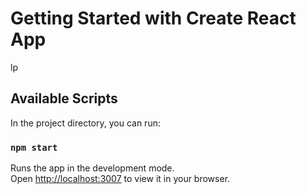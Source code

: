 # Getting Started with Create React App

lp

## Available Scripts

In the project directory, you can run:

### `npm start`

Runs the app in the development mode.\
Open [http://localhost:3007](http://localhost:3007) to view it in your browser.
